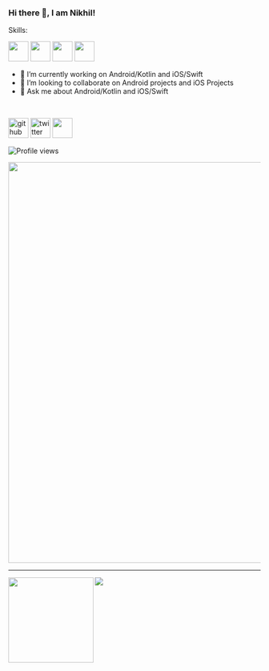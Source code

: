 ### Hi there 👋, I am Nikhil!

Skills:

<img src='https://img.shields.io/badge/Android-3DDC84?logo=android&logoColor=white&style=for-the-badge' height='40'/> <img src='https://img.shields.io/badge/kotlin-%230095D5.svg?&style=for-the-badge&logo=kotlin&logoColor=white' height='40'/> <img src='https://img.shields.io/badge/ios-%23000000.svg?&style=for-the-badge&logo=apple&logoColor=white' height='40'/>
<img src='https://img.shields.io/badge/swift-%23FE5000.svg?&style=for-the-badge&logo=swift&logoColor=white' height='40'/>

- 🔭 I’m currently working on Android/Kotlin and iOS/Swift
- 👯 I’m looking to collaborate on Android projects and iOS Projects
- 💬 Ask me about Android/Kotlin and iOS/Swift
<br />

[<img src='https://img.shields.io/badge/github-%23100000.svg?&style=for-the-badge&logo=github&logoColor=white' alt='github' height='40'>](https://github.com/nikhiljainlive) 
[<img src='https://img.shields.io/badge/twitter-%231DA1F2.svg?&style=for-the-badge&logo=twitter&logoColor=white' alt='twitter' height='40'>](https://www.twitter.com/nikhiljainlive)  [<img src='https://img.shields.io/badge/instagram-%23E4405F.svg?&style=for-the-badge&logo=instagram&logoColor=white' height='40'>](https://www.instagram.com/nikhiljainlive/)  

![Profile views](https://gpvc.arturio.dev/nikhiljainlive)  

<a href="https://github.com/ryo-ma/github-profile-trophy">
  <img width=800 src="https://github-profile-trophy.vercel.app/?username=nikhiljainlive&column=7"/>
</a>

---

<div>
  <img height="170" align="left" src="https://github-readme-stats.vercel.app/api?username=nikhiljainlive&count_private=true&include_all_commits=true" />
  <img src="https://github-readme-stats.vercel.app/api/top-langs/?username=nikhiljainlive&layout=compact" />
</div>
